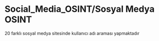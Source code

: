 # Social_Media_OSINT/Sosyal Medya OSINT
20 farklı sosyal medya sitesinde kullanıcı adı araması yapmaktadır
